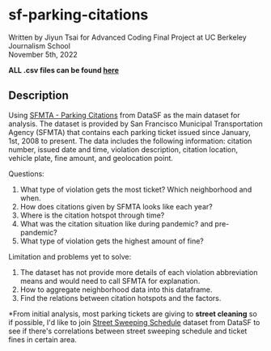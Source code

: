 # sf-parking-citations

Written by Jiyun Tsai for Advanced Coding Final Project at UC Berkeley Journalism School <br/>
November 5th, 2022

**ALL .csv files can be found [here](https://drive.google.com/drive/folders/1SJ0jPphZWaPy7h72a2X3uj4rI_nGH8hH?usp=share_link)**

## Description

Using [SFMTA - Parking Citations](https://data.sfgov.org/Transportation/SFMTA-Parking-Citations/ab4h-6ztd) from DataSF as the main dataset for analysis. The dataset is provided by San Francisco Municipal Transportation Agency (SFMTA) that contains each parking ticket issued since January, 1st, 2008 to present. The data includes the following information: citation number, issued date and time, violation description, citation location, vehicle plate, fine amount, and geolocation point.

Questions:
1. What type of violation gets the most ticket? Which neighborhood and when.
2. How does citations given by SFMTA looks like each year?
3. Where is the citation hotspot through time?
4. What was the citation situation like during pandemic? and pre-pandemic?
5. What type of violation gets the highest amount of fine?

Limitation and problems yet to solve:
1. The dataset has not provide more details of each violation abbreviation means and would need to call SFMTA for explanation.
2. How to aggregate neighborhood data into this dataframe.
3. Find the relations between citation hotspots and the factors.


*From initial analysis, most parking tickets are giving to **street cleaning** so if possible, I'd like to join [Street Sweeping Schedule](https://data.sfgov.org/City-Infrastructure/Street-Sweeping-Schedule/yhqp-riqs) dataset from DataSF to see if there's correlations between street sweeping schedule and ticket fines in certain area.
